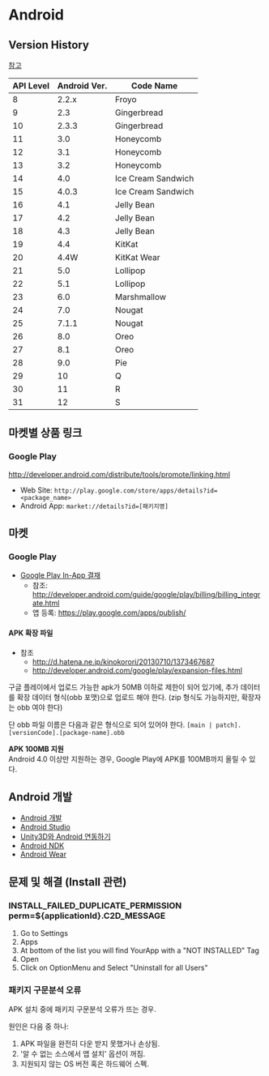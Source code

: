 # Android

## Version History

[참고](https://ja.wikipedia.org/wiki/Android%E3%81%AE%E3%83%90%E3%83%BC%E3%82%B8%E3%83%A7%E3%83%B3%E5%B1%A5%E6%AD%B4)

| API Level | Android Ver. | Code Name |
| - | - | - |
| 8  | 2.2.x | Froyo |
| 9  | 2.3 | Gingerbread |
| 10 | 2.3.3 | Gingerbread |
| 11 | 3.0 | Honeycomb |
| 12 | 3.1 | Honeycomb |
| 13 | 3.2 | Honeycomb |
| 14 | 4.0 | Ice Cream Sandwich |
| 15 | 4.0.3 | Ice Cream Sandwich |
| 16 | 4.1 | Jelly Bean |
| 17 | 4.2 | Jelly Bean |
| 18 | 4.3 | Jelly Bean |
| 19 | 4.4 | KitKat |
| 20 | 4.4W | KitKat Wear |
| 21 | 5.0 | Lollipop |
| 22 | 5.1 | Lollipop |
| 23 | 6.0 | Marshmallow |
| 24 | 7.0 | Nougat |
| 25 | 7.1.1 | Nougat |
| 26 | 8.0 | Oreo  |
| 27 | 8.1 | Oreo  |
| 28 | 9.0 | Pie   |
| 29 | 10 | Q |
| 30 | 11 | R |
| 31 | 12 | S |

## 마켓별 상품 링크
### Google Play

http://developer.android.com/distribute/tools/promote/linking.html

* Web Site: ```http://play.google.com/store/apps/details?id=<package_name>```
* Android App: ```market://details?id=[패키지명]```

## 마켓

### Google Play

- [Google Play In-App 결재](googleplay_inapp.md)
  - 참조: http://developer.android.com/guide/google/play/billing/billing_integrate.html
  - 앱 등록: https://play.google.com/apps/publish/

#### APK 확장 파일

- 참조
  - http://d.hatena.ne.jp/kinokorori/20130710/1373467687
  - http://developer.android.com/google/play/expansion-files.html

구글 플레이에서 업로드 가능한 apk가 50MB 이하로 제한이 되어 있기에, 추가 데이터를 확장 데이터 형식(obb 포맷)으로 업로드 해야 한다. (zip 형식도 가능하지만, 확장자는 obb 여야 한다)

단 obb 파일 이름은 다음과 같은 형식으로 되어 있어야 한다.
```[main | patch].[versionCode].[package-name].obb```

**APK 100MB 지원**<br/>
Android 4.0 이상만 지원하는 경우, Google Play에 APK를 100MB까지 올릴 수 있다.

## Android 개발

- [Android 개발](andorid_dev.md)
- [Android Studio](andorid_studio.md)
- [Unity3D와 Android 연동하기](/unity/unity_android.md)
- [Android NDK](ndk.md)
- [Android Wear](android_wear.md)

## 문제 및 해결 (Install 관련)

### INSTALL_FAILED_DUPLICATE_PERMISSION perm=${applicationId}.C2D_MESSAGE
1. Go to Settings
1. Apps
1. At bottom of the list you will find YourApp with a "NOT INSTALLED" Tag
1. Open
1. Click on OptionMenu and Select "Uninstall for all Users"

### 패키지 구문분석 오류
APK 설치 중에 패키지 구문분석 오류가 뜨는 경우.

원인은 다음 중 하나:
1. APK 파일을 완전히 다운 받지 못했거나 손상됨.
1. '알 수 없는 소스에서 앱 설치' 옵션이 꺼짐.
1. 지원되지 않는 OS 버전 혹은 하드웨어 스펙.
